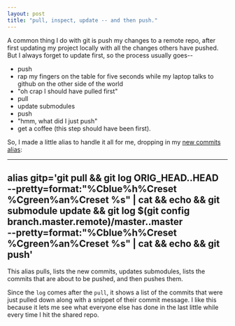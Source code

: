 ```yaml
---
layout: post
title: "pull, inspect, update -- and then push."
---
```


A common thing I do with git is push my changes to a remote repo, after first updating my project locally with all the changes others have pushed. But I always forget to update first, so the process usually goes--

- push
- rap my fingers on the table for five seconds while my laptop talks to github on the other side of the world
- "oh crap I should have pulled first"
- pull
- update submodules
- push
- "hmm, what did I just push"
- get a coffee (this step should have been first).

So, I made a little alias to handle it all for me, dropping in my [new commits alias][1]:

---
alias gitp='git pull &&
  git log ORIG_HEAD..HEAD \
    --pretty=format:"%Cblue%h%Creset %Cgreen%an%Creset %s" | cat &&
  echo &&
  git submodule update &&
  git log $(git config branch.master.remote)/master..master \
    --pretty=format:"%Cblue%h%Creset %Cgreen%an%Creset %s" | cat &&
  echo &&
  git push'
---

This alias pulls, lists the new commits, updates submodules, lists the commits that are about to be pushed, and then pushes them.

Since the `log` comes after the `pull`, it shows a list of the commits that were just pulled down along with a snippet of their commit message. I like this because it lets me see what everyone else has done in the last little while every time I hit the shared repo.

[1]: http://ben.hoskings.net/2008/12/02/a-concise-git-logging-format

